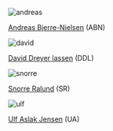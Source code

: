 ![andreas](https://www2.adm.ku.dk/selv/pls/prt_www40.hentindhold_cms?p_personid=296313)

[Andreas Bjerre-Nielsen](http://forskning.ku.dk/find-en-forsker/?pure=da%2Fpersons%2Fandreas-bjerrenielsen(d81476d4-494e-4e0f-9926-738f4688d5cc).html) (ABN)

![david](https://www2.adm.ku.dk/selv/pls/prt_www40.hentindhold_cms?p_personid=28460)

[David Dreyer lassen](http://forskning.ku.dk/find-en-forsker/?pure=da/persons/28460) (DDL)

![snorre](https://www2.adm.ku.dk/selv/pls/prt_www40.hentindhold_cms?p_personid=374048)

[Snorre Ralund](http://forskning.ku.dk/find-en-forsker/?pure=da/persons/374048) (SR)

![ulf](https://www2.adm.ku.dk/selv/pls/prt_www40.hentindhold_cms?p_personid=567109)

[Ulf Aslak Jensen](http://forskning.ku.dk/find-en-forsker/?pure=da%2Fpersons%2Fulf-aslak-jensen(b952f37e-e556-4828-bfac-acdadb087fc8).html) (UA)
